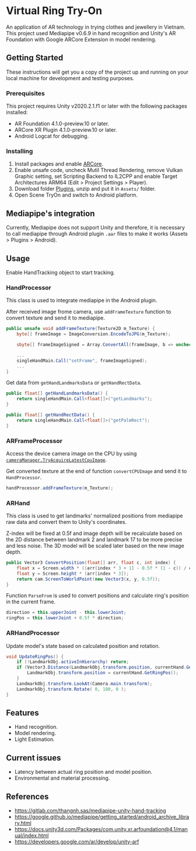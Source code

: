 # Virtual Ring Try-On

An application of AR technology in trying clothes and jewellery in Vietnam.
This project used Mediapipe v0.6.9 in hand recognition and Unity's AR Foundation with Google ARCore Extension in model rendering.

## Getting Started

These instructions will get you a copy of the project up and running on your local machine for development and testing purposes.

### Prerequisites

This project requires Unity v2020.2.1.f1 or later with the following packages installed:
- AR Foundation 4.1.0-preview.10 or later.
- ARCore XR Plugin 4.1.0-preview.10 or later.
- Android Logcat for debugging.

### Installing

1. Install packages and enable [ARCore](https://developers.google.com/ar/develop/unity-arf/enable-arcore).
2. Enable unsafe code, uncheck Mutil Thread Rendering, remove Vulkan Graphic setting, set Scripting Backend to IL2CPP and enable Target Architectures ARM64 (Edit > Project Settings > Player).
3. Download folder [Plugins](https://drive.google.com/file/d/1qz5Zmh8pnLTYHvREGdN6JEz720L-jWfW/view?usp=sharing), unzip and put it in `Assets/` folder.
4. Open Scene TryOn and switch to Android platform.

## Mediapipe's integration

Currently, Mediapipe does not support Unity and therefore, it is necessary to call mediapipe through Android plugin `.aar` files to make it works (Assets > Plugins > Android).

## Usage

Enable HandTracking object to start tracking.

### HandProcessor

This class is used to integrate mediapipe in the Android plugin.

After received image frome camera, use `addFrameTexture` function to convert texture and send it to mediapipe.

```csharp
public unsafe void addFrameTexture(Texture2D m_Texture) {
    byte[] frameImage = ImageConversion.EncodeToJPG(m_Texture);

    sbyte[] frameImageSigned = Array.ConvertAll(frameImage, b => unchecked((sbyte)b));

    ...
    singleHandMain.Call("setFrame", frameImageSigned);
    ...
}
```

Get data from `getHandLandmarksData` or `getHandRectData`.

```csharp
public float[] getHandLandmarksData() {
    return singleHandMain.Call<float[]>("getLandmarks");
}

public float[] getHandRectData() {
    return singleHandMain.Call<float[]>("getPalmRect");
}
```

### ARFrameProcessor

Access the device camera image on the CPU by using [`cameraManager.TryAcquireLatestCpuImage`](https://github.com/Unity-Technologies/arfoundation-samples/blob/main/Assets/Scripts/CpuImageSample.cs).

Get converted texture at the end of function `convertCPUImage` and send it to `HandProcessor`.

```csharp
handProcessor.addFrameTexture(m_Texture);
```

### ARHand

This class is used to get landmarks' normalized positions from mediapipe raw data and convert them to Unity's coordinates.

Z-index will be fixed at 0.5f and image depth will be recalculate based on the 2D distance between landmark 2 and landmark 17 to be more precise and less noise. The 3D model will be scaled later based on the new image depth.

```csharp
public Vector3 ConvertPosition(float[] arr, float c, int index) {
    float x = Screen.width * ((arr[index * 3 + 1] - 0.5f * (1 - c)) / c) + 0.1f;
    float y = Screen.height * (arr[index * 3]);
    return cam.ScreenToWorldPoint(new Vector3(x, y, 0.5f));
}
```

Function `ParseFrom` is used to convert positions and calculate ring's position in the current frame.

```csharp
direction = this.upperJoint - this.lowerJoint;
ringPos = this.lowerJoint + 0.5f * direction;
```

### ARHandProcessor

Update model's state based on calculated position and rotation.

```csharp
void UpdateRingPos() {
    if (!LandmarkObj.activeInHierarchy) return;
    if (Vector3.Distance(LandmarkObj.transform.position, currentHand.GetRingPos()) > 0.01f) {
        LandmarkObj.transform.position = currentHand.GetRingPos();
    }
    LandmarkObj.transform.LookAt(Camera.main.transform);
    LandmarkObj.transform.Rotate( 0, 180, 0 );
}
```

## Features

- Hand recognition.
- Model rendering.
- Light Estimation.

## Current issues

- Latency between actual ring position and model position.
- Environmental and material processing.

## References

- https://gitlab.com/thangnh.sas/mediapipe-unity-hand-tracking
- https://google.github.io/mediapipe/getting_started/android_archive_library.html
- https://docs.unity3d.com/Packages/com.unity.xr.arfoundation@4.1/manual/index.html
- https://developers.google.com/ar/develop/unity-arf
